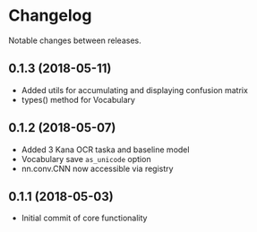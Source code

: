 # Changelog

Notable changes between releases.

## 0.1.3 (2018-05-11)
* Added utils for accumulating and displaying confusion matrix
* types() method for Vocabulary

## 0.1.2 (2018-05-07)
* Added 3 Kana OCR taska and baseline model
* Vocabulary save `as_unicode` option
* nn.conv.CNN now accessible via registry

## 0.1.1 (2018-05-03)
* Initial commit of core functionality
